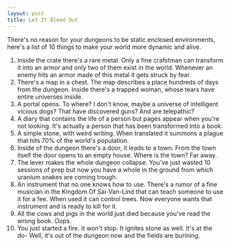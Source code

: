 ```yaml
---
layout: post
title: Let It Bleed Out
---
```


There's no reason for your dungeons to be static enclosed environments, here's a list of 10 things to make your world more dynamic and alive.

<!--more-->

1. Inside the crate there's a rare metal. Only a fine crafstman can transform it into an armor and only two of them exist in the world. Whenever an enemy hits an armor made of this metal it gets struck by fear. 
2. There's a map in a chest. The map describes a place hundreds of days from the dungeon. Inside there's a trapped woman, whose tears have entire universes inside.
3. A portal opens. To where? I don't know, maybe a universe of intelligent vicious dogs? That have discovered guns? And are telepathic?
4. A diary that contains the life of a person but pages appear when you're not looking. It's actually a person that has been transformed into a book.
5. A simple stone, with weird writing. When translated it summons a plague that hits 70% of the world's population.
6. Inside of the dungeon there's a door, it leads to a town. From the town itself the door opens to an empty house. Where is the town? Far away.
7. The lever makes the whole dungeon collapse. You've just wasted 10 sessions of prep but now you have a whole in the ground from which uranium snakes are coming trough. 
8. An instrument that no one knows how to use. There's a rumor of a fine musician in the Kingdom Of Sai-Van-Lind that can teach someone to use it for a fee. When used it can control trees. Now everyone wants that instrument and is ready to kill for it. 
9. All the cows and pigs in the world just died because you've read the wrong book. Oops.
10. You just started a fire. It won't stop. It ignites stone as well. It's at the do- Well, it's out of the dungeon now and the fields are burining.

